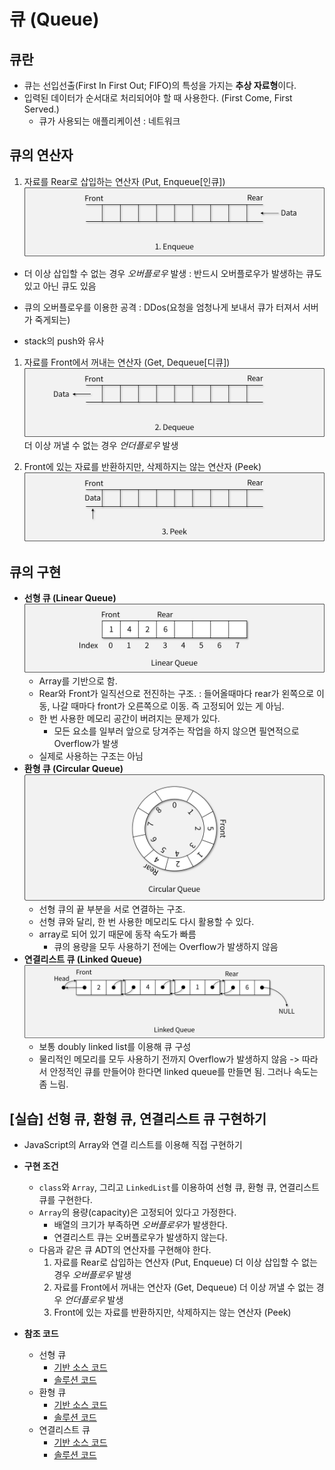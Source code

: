 # 큐 (Queue)

## 큐란

- 큐는 선입선출(First In First Out; FIFO)의 특성을 가지는 **추상 자료형**이다.
- 입력된 데이터가 순서대로 처리되어야 할 때 사용한다. (First Come, First Served.)
  - 큐가 사용되는 애플리케이션 : 네트워크

## 큐의 연산자

1. 자료를 Rear로 삽입하는 연산자 (Put, Enqueue[인큐])
![Enqueue](img/1.png)
  
  * 더 이상 삽입할 수 없는 경우 *오버플로우* 발생 : 반드시 오버플로우가 발생하는 큐도 있고 아닌 큐도 있음
  * 큐의 오버플로우를 이용한 공격 : DDos(요청을 엄청나게 보내서 큐가 터져서 서버가 죽게되는)
  
  * stack의 push와 유사
  
1. 자료를 Front에서 꺼내는 연산자 (Get, Dequeue[디큐])
![Dequeue](img/2.png)
  더 이상 꺼낼 수 없는 경우 *언더플로우* 발생
  
1. Front에 있는 자료를 반환하지만, 삭제하지는 않는 연산자 (Peek)
![Peek](img/3.png)

## 큐의 구현

- **선형 큐 (Linear Queue)**
  ![선형 큐](img/4.png)
  - Array를 기반으로 함.
  - Rear와 Front가 일직선으로 전진하는 구조. : 들어올때마다 rear가 왼쪽으로 이동, 나갈 때마다 front가 오른쪽으로 이동. 즉 고정되어 있는 게 아님.
  - 한 번 사용한 메모리 공간이 버려지는 문제가 있다.
    * 모든 요소를 일부러 앞으로 당겨주는 작업을 하지 않으면 필연적으로 Overflow가 발생
  - 실제로 사용하는 구조는 아님
- **환형 큐 (Circular Queue)**
![환영 큐](img/5.png)
  - 선형 큐의 끝 부분을 서로 연결하는 구조.
  - 선형 큐와 달리, 한 번 사용한 메모리도 다시 활용할 수 있다.
  - array로 되어 있기 때문에 동작 속도가 빠름
    - 큐의 용량을 모두 사용하기 전에는 Overflow가 발생하지 않음
- **연결리스트 큐 (Linked Queue)**
![연결리스트 큐](img/6.png)
  - 보통 doubly linked list를 이용해 큐 구성
  - 물리적인 메모리를 모두 사용하기 전까지 Overflow가 발생하지 않음 -> 따라서 안정적인 큐를 만들어야 한다면 linked queue를 만들면 됨. 그러나 속도는 좀 느림.

## [실습] 선형 큐, 환형 큐, 연결리스트 큐 구현하기

- JavaScript의 Array와 연결 리스트를 이용해 직접 구현하기
- **구현 조건**
  - `class`와 `Array`, 그리고 `LinkedList`를 이용하여 선형 큐, 환형 큐, 연결리스트 큐를 구현한다.
  - `Array`의 용량(capacity)은 고정되어 있다고 가정한다.
    - 배열의 크기가 부족하면 *오버플로우*가 발생한다.
    - 연결리스트 큐는 오버플로우가 발생하지 않는다.
  - 다음과 같은 큐 ADT의 연산자를 구현해야 한다.
    1. 자료를 Rear로 삽입하는 연산자 (Put, Enqueue)
      더 이상 삽입할 수 없는 경우 *오버플로우* 발생
    1. 자료를 Front에서 꺼내는 연산자 (Get, Dequeue)
      더 이상 꺼낼 수 없는 경우 *언더플로우* 발생
    1. Front에 있는 자료를 반환하지만, 삭제하지는 않는 연산자 (Peek)

- **참조 코드**
  - 선형 큐
    - [기반 소스 코드](src/linearQ/before.js)
    - [솔루션 코드](src/linearQ/after.js)
  - 환형 큐
    - [기반 소스 코드](src/circularQ/before.js)
    - [솔루션 코드](src/circularQ/after.js)
  - 연결리스트 큐
    - [기반 소스 코드](src/linkedQ/before.js)
    - [솔루션 코드](src/linkedQ/after.js)
